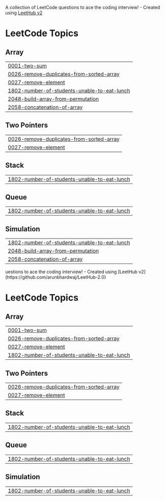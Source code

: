 A collection of LeetCode questions to ace the coding interview! - Created using [LeetHub v2](https://github.com/arunbhardwaj/LeetHub-2.0)
<!---LeetCode Topics Start-->
# LeetCode Topics
## Array
|  |
| ------- |
| [0001-two-sum](https://github.com/sidharth756/LeetCode/tree/master/0001-two-sum) |
| [0026-remove-duplicates-from-sorted-array](https://github.com/sidharth756/LeetCode/tree/master/0026-remove-duplicates-from-sorted-array) |
| [0027-remove-element](https://github.com/sidharth756/LeetCode/tree/master/0027-remove-element) |
| [1802-number-of-students-unable-to-eat-lunch](https://github.com/sidharth756/LeetCode/tree/master/1802-number-of-students-unable-to-eat-lunch) |
| [2048-build-array-from-permutation](https://github.com/sidharth756/LeetCode/tree/master/2048-build-array-from-permutation) |
| [2058-concatenation-of-array](https://github.com/sidharth756/LeetCode/tree/master/2058-concatenation-of-array) |
## Two Pointers
|  |
| ------- |
| [0026-remove-duplicates-from-sorted-array](https://github.com/sidharth756/LeetCode/tree/master/0026-remove-duplicates-from-sorted-array) |
| [0027-remove-element](https://github.com/sidharth756/LeetCode/tree/master/0027-remove-element) |
## Stack
|  |
| ------- |
| [1802-number-of-students-unable-to-eat-lunch](https://github.com/sidharth756/LeetCode/tree/master/1802-number-of-students-unable-to-eat-lunch) |
## Queue
|  |
| ------- |
| [1802-number-of-students-unable-to-eat-lunch](https://github.com/sidharth756/LeetCode/tree/master/1802-number-of-students-unable-to-eat-lunch) |
## Simulation
|  |
| ------- |
| [1802-number-of-students-unable-to-eat-lunch](https://github.com/sidharth756/LeetCode/tree/master/1802-number-of-students-unable-to-eat-lunch) |
| [2048-build-array-from-permutation](https://github.com/sidharth756/LeetCode/tree/master/2048-build-array-from-permutation) |
| [2058-concatenation-of-array](https://github.com/sidharth756/LeetCode/tree/master/2058-concatenation-of-array) |
<!---LeetCode Topics End-->uestions to ace the coding interview! - Created using [LeetHub v2](https://github.com/arunbhardwaj/LeetHub-2.0)
<!---LeetCode Topics Start-->
# LeetCode Topics
## Array
|  |
| ------- |
| [0001-two-sum](https://github.com/sidharth756/LeetCode/tree/master/0001-two-sum) |
| [0026-remove-duplicates-from-sorted-array](https://github.com/sidharth756/LeetCode/tree/master/0026-remove-duplicates-from-sorted-array) |
| [0027-remove-element](https://github.com/sidharth756/LeetCode/tree/master/0027-remove-element) |
| [1802-number-of-students-unable-to-eat-lunch](https://github.com/sidharth756/LeetCode/tree/master/1802-number-of-students-unable-to-eat-lunch) |
## Two Pointers
|  |
| ------- |
| [0026-remove-duplicates-from-sorted-array](https://github.com/sidharth756/LeetCode/tree/master/0026-remove-duplicates-from-sorted-array) |
| [0027-remove-element](https://github.com/sidharth756/LeetCode/tree/master/0027-remove-element) |
## Stack
|  |
| ------- |
| [1802-number-of-students-unable-to-eat-lunch](https://github.com/sidharth756/LeetCode/tree/master/1802-number-of-students-unable-to-eat-lunch) |
## Queue
|  |
| ------- |
| [1802-number-of-students-unable-to-eat-lunch](https://github.com/sidharth756/LeetCode/tree/master/1802-number-of-students-unable-to-eat-lunch) |
## Simulation
|  |
| ------- |
| [1802-number-of-students-unable-to-eat-lunch](https://github.com/sidharth756/LeetCode/tree/master/1802-number-of-students-unable-to-eat-lunch) |
